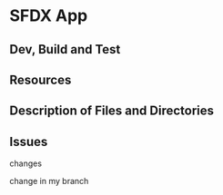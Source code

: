 # SFDX  App

## Dev, Build and Test


## Resources


## Description of Files and Directories


## Issues


changes

change in my branch
